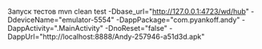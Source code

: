 Запуск тестов
mvn clean test -Dbase_url="http://127.0.0.1:4723/wd/hub" -DdeviceName="emulator-5554" -DappPackage="com.pyankoff.andy" -DappActivity=".MainActivity" -DnoReset="false" -DappUrl="http://localhost:8888/Andy-257946-a51d3d.apk"
